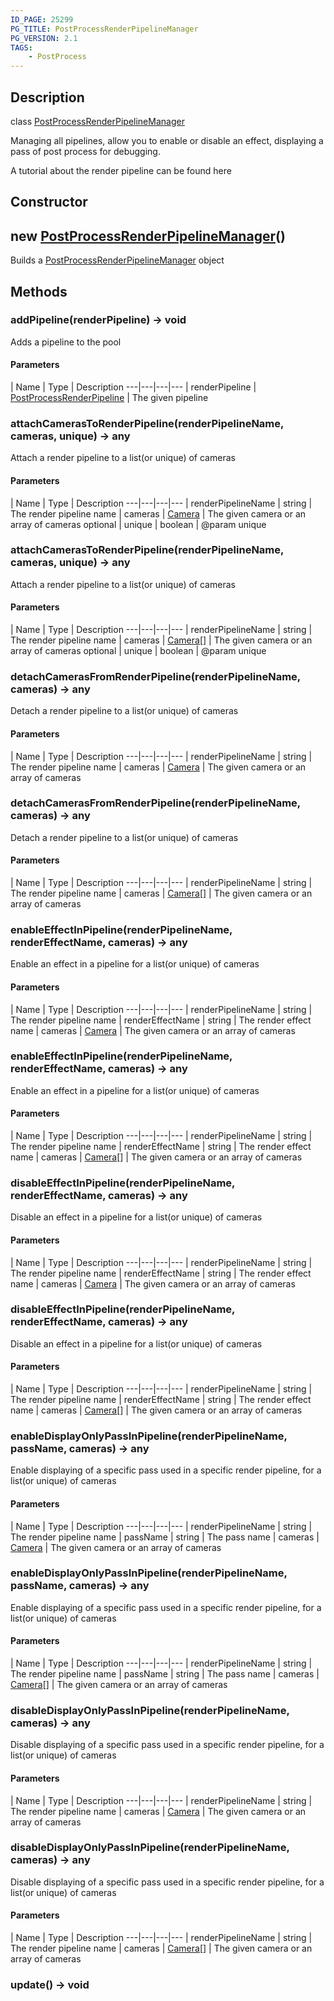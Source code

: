 ```yaml
---
ID_PAGE: 25299
PG_TITLE: PostProcessRenderPipelineManager
PG_VERSION: 2.1
TAGS:
    - PostProcess
---
```

## Description

class [PostProcessRenderPipelineManager](/classes/2.4/PostProcessRenderPipelineManager)

Managing all pipelines, allow you to enable or disable an effect, displaying a pass of post process for debugging.

A tutorial about the render pipeline can be found here

## Constructor

## new [PostProcessRenderPipelineManager](/classes/2.4/PostProcessRenderPipelineManager)()

Builds a [PostProcessRenderPipelineManager](/classes/2.4/PostProcessRenderPipelineManager) object
## Methods

### addPipeline(renderPipeline) &rarr; void

Adds a pipeline to the pool

#### Parameters
 | Name | Type | Description
---|---|---|---
 | renderPipeline | [PostProcessRenderPipeline](/classes/2.4/PostProcessRenderPipeline) |    The given pipeline

### attachCamerasToRenderPipeline(renderPipelineName, cameras, unique) &rarr; any

Attach a render pipeline to a list(or unique) of cameras

#### Parameters
 | Name | Type | Description
---|---|---|---
 | renderPipelineName | string |    The render pipeline name
 | cameras | [Camera](/classes/2.4/Camera) |    The given camera or an array of cameras
optional | unique | boolean |    @param unique
### attachCamerasToRenderPipeline(renderPipelineName, cameras, unique) &rarr; any

Attach a render pipeline to a list(or unique) of cameras

#### Parameters
 | Name | Type | Description
---|---|---|---
 | renderPipelineName | string |    The render pipeline name
 | cameras | [Camera](/classes/2.4/Camera)[] |    The given camera or an array of cameras
optional | unique | boolean |    @param unique
### detachCamerasFromRenderPipeline(renderPipelineName, cameras) &rarr; any

Detach a render pipeline to a list(or unique) of cameras

#### Parameters
 | Name | Type | Description
---|---|---|---
 | renderPipelineName | string |    The render pipeline name
 | cameras | [Camera](/classes/2.4/Camera) |    The given camera or an array of cameras
### detachCamerasFromRenderPipeline(renderPipelineName, cameras) &rarr; any

Detach a render pipeline to a list(or unique) of cameras

#### Parameters
 | Name | Type | Description
---|---|---|---
 | renderPipelineName | string |    The render pipeline name
 | cameras | [Camera](/classes/2.4/Camera)[] |    The given camera or an array of cameras
### enableEffectInPipeline(renderPipelineName, renderEffectName, cameras) &rarr; any

Enable an effect in a pipeline for a list(or unique) of cameras

#### Parameters
 | Name | Type | Description
---|---|---|---
 | renderPipelineName | string |    The render pipeline name
 | renderEffectName | string |    The render effect name
 | cameras | [Camera](/classes/2.4/Camera) |    The given camera or an array of cameras
### enableEffectInPipeline(renderPipelineName, renderEffectName, cameras) &rarr; any

Enable an effect in a pipeline for a list(or unique) of cameras

#### Parameters
 | Name | Type | Description
---|---|---|---
 | renderPipelineName | string |    The render pipeline name
 | renderEffectName | string |    The render effect name
 | cameras | [Camera](/classes/2.4/Camera)[] |    The given camera or an array of cameras
### disableEffectInPipeline(renderPipelineName, renderEffectName, cameras) &rarr; any

Disable an effect in a pipeline for a list(or unique) of cameras

#### Parameters
 | Name | Type | Description
---|---|---|---
 | renderPipelineName | string |    The render pipeline name
 | renderEffectName | string |    The render effect name
 | cameras | [Camera](/classes/2.4/Camera) |    The given camera or an array of cameras
### disableEffectInPipeline(renderPipelineName, renderEffectName, cameras) &rarr; any

Disable an effect in a pipeline for a list(or unique) of cameras

#### Parameters
 | Name | Type | Description
---|---|---|---
 | renderPipelineName | string |    The render pipeline name
 | renderEffectName | string |    The render effect name
 | cameras | [Camera](/classes/2.4/Camera)[] |    The given camera or an array of cameras
### enableDisplayOnlyPassInPipeline(renderPipelineName, passName, cameras) &rarr; any

Enable displaying of a specific pass used in a specific render pipeline, for a list(or unique) of cameras

#### Parameters
 | Name | Type | Description
---|---|---|---
 | renderPipelineName | string |    The render pipeline name
 | passName | string |    The pass name
 | cameras | [Camera](/classes/2.4/Camera) |    The given camera or an array of cameras
### enableDisplayOnlyPassInPipeline(renderPipelineName, passName, cameras) &rarr; any

Enable displaying of a specific pass used in a specific render pipeline, for a list(or unique) of cameras

#### Parameters
 | Name | Type | Description
---|---|---|---
 | renderPipelineName | string |    The render pipeline name
 | passName | string |    The pass name
 | cameras | [Camera](/classes/2.4/Camera)[] |    The given camera or an array of cameras
### disableDisplayOnlyPassInPipeline(renderPipelineName, cameras) &rarr; any

Disable displaying of a specific pass used in a specific render pipeline, for a list(or unique) of cameras

#### Parameters
 | Name | Type | Description
---|---|---|---
 | renderPipelineName | string |    The render pipeline name
 | cameras | [Camera](/classes/2.4/Camera) |    The given camera or an array of cameras
### disableDisplayOnlyPassInPipeline(renderPipelineName, cameras) &rarr; any

Disable displaying of a specific pass used in a specific render pipeline, for a list(or unique) of cameras

#### Parameters
 | Name | Type | Description
---|---|---|---
 | renderPipelineName | string |    The render pipeline name
 | cameras | [Camera](/classes/2.4/Camera)[] |    The given camera or an array of cameras
### update() &rarr; void


